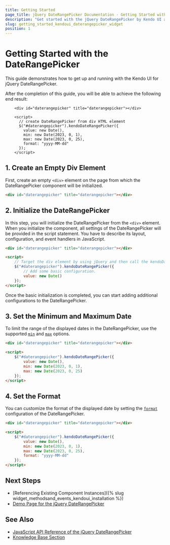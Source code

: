 ```yaml
---
title: Getting Started
page_title: jQuery DateRangePicker Documentation - Getting Started with the DateRangePicker
description: "Get started with the jQuery DateRangePicker by Kendo UI and learn how to create, initialize, and enable the component."
slug: getting_started_kendoui_daterangepicker_widget
position: 1
---
```


# Getting Started with the DateRangePicker

This guide demonstrates how to get up and running with the Kendo UI for jQuery DateRangePicker.

After the completion of this guide, you will be able to achieve the following end result:

```dojo
    <div id="daterangepicker" title="daterangepicker"></div>

    <script>
      // create DateRangePicker from div HTML element
      $("#daterangepicker").kendoDateRangePicker({
        value: new Date(),
        min: new Date(2023, 0, 1),
        max: new Date(2023, 0, 25),
        format: "yyyy-MM-dd"
      });
    </script>
```

## 1. Create an Empty Div Element

First, create an empty `<div>` element on the page from which the DateRangePicker component will be initialized. 

```html
<div id="daterangepicker" title="daterangepicker"></div>
```

## 2. Initialize the DateRangePicker 

In this step, you will initialize the DateRangePicker from the `<div>` element. When you initialize the component, all settings of the DateRangePicker will be provided in the script statement. You have to describe its layout, configuration, and event handlers in JavaScript.

```html
<div id="daterangepicker" title="daterangepicker"></div>

<script>
    // Target the div element by using jQuery and then call the kendoDateRangePicker() method.
    $("#daterangepicker").kendoDateRangePicker({
        // Add some basic configuration.
        value: new Date()
    });
</script>
```

Once the basic initialization is completed, you can start adding additional configurations to the DateRangePicker. 

## 3. Set the Minimum and Maximum Date

To limit the range of the displayed dates in the DateRangePicker, use the supported [`min`](/api/javascript/ui/daterangepicker/configuration/min) and [`max`](/api/javascript/ui/daterangepicker/configuration/max) options.

```html
<div id="daterangepicker" title="daterangepicker"></div>

<script>    
    $("#daterangepicker").kendoDateRangePicker({        
        value: new Date(),
		min: new Date(2023, 0, 1),
		max: new Date(2023, 0, 25)	
    });
</script>
```

## 4. Set the Format

You can customize the format of the displayed date by setting the [`format`](/api/javascript/ui/daterangepicker/configuration/format) configuration of the DateRangePicker.

```html
<div id="daterangepicker" title="daterangepicker"></div>

<script>    
    $("#daterangepicker").kendoDateRangePicker({        
        value: new Date(),
		min: new Date(2023, 0, 1),
		max: new Date(2023, 0, 25),
        format: "yyyy-MM-dd"
    });
</script>
```

## Next Steps 

* [Referencing Existing Component Instances]({% slug widget_methodsand_events_kendoui_installation %}) 
* [Demo Page for the jQuery DateRangePicker](https://demos.telerik.com/kendo-ui/daterangepicker/index)

## See Also 

* [JavaScript API Reference of the jQuery DateRangePicker](/api/javascript/ui/daterangepicker)
* [Knowledge Base Section](/knowledge-base)

